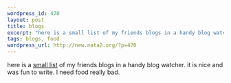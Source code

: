 ```yaml
--- 
wordpress_id: 470
layout: post
title: blogs
excerpt: "here is a small list of my friends blogs in a handy blog watcher. it is nice and was fun to write. I need food really bad. "
tags: blogs, food
wordpress_url: http://new.nata2.org/?p=470
---
```

here is a <a href="http://blogs.nata2.org">small list</a> of my friends blogs in a handy blog watcher. it is nice and was fun to write. I need food really bad. 
